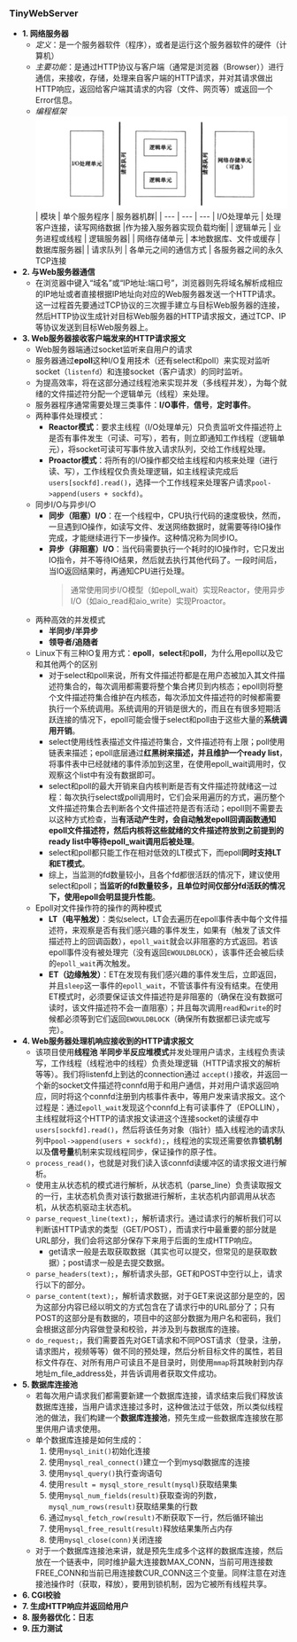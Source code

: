   ### TinyWebServer
  * **1. 网络服务器**
    * *定义*：是一个服务器软件（程序），或者是运行这个服务器软件的硬件（计算机）
    * *主要功能*：是通过HTTP协议与客户端（通常是浏览器（Browser））进行通信，来接收，存储，处理来自客户端的HTTP请求，并对其请求做出HTTP响应，返回给客户端其请求的内容（文件、网页等）或返回一个Error信息。
    * *编程框架*
      ![图片alt](./picture/服务器基本框架.png "图片title")
      | 模块 | 单个服务程序 | 服务器机群|
      | --- | --- | --- |
        I/O处理单元 | 处理客户连接，读写网络数据 |作为接入服务器实现负载均衡|
      | 逻辑单元    | 业务进程或线程           | 逻辑服务器|
      | 网络存储单元 | 本地数据库、文件或缓存  |数据库服务器|
      | 请求队列    | 各单元之间的通信方式      | 各服务器之间的永久TCP连接
  * **2. 与Web服务器通信**
    * 在浏览器中键入“域名”或“IP地址:端口号”，浏览器则先将域名解析成相应的IP地址或者直接根据IP地址向对应的Web服务器发送一个HTTP请求。这一过程首先要通过TCP协议的三次握手建立与目标Web服务器的连接，然后HTTP协议生成针对目标Web服务器的HTTP请求报文，通过TCP、IP等协议发送到目标Web服务器上。
  * **3. Web服务器接收客户端发来的HTTP请求报文**
    * Web服务器端通过socket监听来自用户的请求
    * 服务器通过**epoll**这种I/O复用技术（还有select和poll）来实现对监听socket（`listenfd`）和连接socket（客户请求）的同时监听。
    * 为提高效率，将在这部分通过线程池来实现并发（多线程并发），为每个就绪的文件描述符分配一个逻辑单元（线程）来处理。
    * 服务器程序通常需要处理三类事件：**I/O事件**，**信号**，**定时事件**。
    * 两种事件处理模式：
        * **Reactor模式**：要求主线程（I/O处理单元）只负责监听文件描述符上是否有事件发生（可读、可写），若有，则立即通知工作线程（逻辑单元），将socket可读可写事件放入请求队列，交给工作线程处理。
        * **Proactor模式**：将所有的I/O操作都交给主线程和内核来处理（进行读、写），工作线程仅负责处理逻辑，如主线程读完成后`users[sockfd].read()`，选择一个工作线程来处理客户请求`pool->append(users + sockfd)`。
    * 同步I/O与异步I/O
      * **同步（阻塞）I/O**：在一个线程中，CPU执行代码的速度极快，然而，一旦遇到IO操作，如读写文件、发送网络数据时，就需要等待IO操作完成，才能继续进行下一步操作。这种情况称为同步IO。
      * **异步（非阻塞）I/O**：当代码需要执行一个耗时的IO操作时，它只发出IO指令，并不等待IO结果，然后就去执行其他代码了。一段时间后，当IO返回结果时，再通知CPU进行处理。
        >通常使用同步I/O模型（如epoll_wait）实现Reactor，使用异步I/O（如aio_read和aio_write）实现Proactor。
    * 两种高效的并发模式
      * **半同步/半异步**
      * **领导者/追随者** 
    * Linux下有三种IO复用方式：**epoll**，**select**和**poll**，为什么用epoll以及它和其他两个的区别
      * 对于select和poll来说，所有文件描述符都是在用户态被加入其文件描述符集合的，每次调用都需要将整个集合拷贝到内核态；epoll则将整个文件描述符集合维护在内核态，每次添加文件描述符的时候都需要执行一个系统调用。系统调用的开销是很大的，而且在有很多短期活跃连接的情况下，epoll可能会慢于select和poll由于这些大量的**系统调用开销**。
      * select使用线性表描述文件描述符集合，文件描述符有上限；poll使用链表来描述；epoll底层通过**红黑树来描述，并且维护一个ready list**，将事件表中已经就绪的事件添加到这里，在使用epoll_wait调用时，仅观察这个list中有没有数据即可。
      * select和poll的最大开销来自内核判断是否有文件描述符就绪这一过程：每次执行select或poll调用时，它们会采用遍历的方式，遍历整个文件描述符集合去判断各个文件描述符是否有活动；epoll则不需要去以这种方式检查，当**有活动产生时，会自动触发epoll回调函数通知epoll文件描述符，然后内核将这些就绪的文件描述符放到之前提到的ready list中等待epoll_wait调用后被处理**。
      * select和poll都只能工作在相对低效的LT模式下，而epoll**同时支持LT和ET模式**。
      * 综上，当监测的fd数量较小，且各个fd都很活跃的情况下，建议使用select和poll；**当监听的fd数量较多，且单位时间仅部分fd活跃的情况下，使用epoll会明显提升性能**。
    * Epoll对文件操作符的操作的两种模式
      *  **LT（电平触发）**：类似select，LT会去遍历在epoll事件表中每个文件描述符，来观察是否有我们感兴趣的事件发生，如果有（触发了该文件描述符上的回调函数），`epoll_wait`就会以非阻塞的方式返回。若该epoll事件没有被处理完（没有返回`EWOULDBLOCK`），该事件还会被后续的`epoll_wait`再次触发。
      *  **ET（边缘触发）**：ET在发现有我们感兴趣的事件发生后，立即返回，并且`sleep`这一事件的`epoll_wait`，不管该事件有没有结束。在使用ET模式时，必须要保证该文件描述符是非阻塞的（确保在没有数据可读时，该文件描述符不会一直阻塞）；并且每次调用`read`和`write`的时候都必须等到它们返回`EWOULDBLOCK`（确保所有数据都已读完或写完）。
* **4. Web服务器处理机响应接收到的HTTP请求报文**
  * 该项目使用**线程池 半同步半反应堆模式**并发处理用户请求，主线程负责读写，工作线程（线程池中的线程）负责处理逻辑（HTTP请求报文的解析等等）。我们将listenfd上到达的connection通过 `accept()`接收，并返回一个新的socket文件描述符connfd用于和用户通信，并对用户请求返回响应，同时将这个connfd注册到内核事件表中，等用户发来请求报文。这个过程是：通过`epoll_wait`发现这个connfd上有可读事件了（EPOLLIN），主线程就将这个HTTP的请求报文读进这个连接socket的读缓存中`users[sockfd].read()`，然后将该任务对象（指针）插入线程池的请求队列中`pool->append(users + sockfd);`，线程池的实现还需要依靠**锁机制**以及**信号量**机制来实现线程同步，保证操作的原子性。
  * `process_read()`，也就是对我们读入该connfd读缓冲区的请求报文进行解析。
  * 使用主从状态机的模式进行解析，从状态机（parse_line）负责读取报文的一行，主状态机负责对该行数据进行解析，主状态机内部调用从状态机，从状态机驱动主状态机。
  * `parse_request_line(text);`，解析请求行。通过请求行的解析我们可以判断该HTTP请求的类型（GET/POST），而请求行中最重要的部分就是URL部分，我们会将这部分保存下来用于后面的生成HTTP响应。
    * get请求一般是去取获取数据（其实也可以提交，但常见的是获取数据）；post请求一般是去提交数据。 
  * `parse_headers(text);`，解析请求头部，GET和POST中空行以上，请求行以下的部分。
  * `parse_content(text);`，解析请求数据，对于GET来说这部分是空的，因为这部分内容已经以明文的方式包含在了请求行中的URL部分了；只有POST的这部分是有数据的，项目中的这部分数据为用户名和密码，我们会根据这部分内容做登录和校验，并涉及到与数据库的连接。
  * `do_request;`，我们需要首先对GET请求和不同POST请求（登录，注册，请求图片，视频等等）做不同的预处理，然后分析目标文件的属性，若目标文件存在、对所有用户可读且不是目录时，则使用`mmap`将其映射到内存地址m_file_address处，并告诉调用者获取文件成功。
* **5. 数据库连接池**
  * 若每次用户请求我们都需要新建一个数据库连接，请求结束后我们释放该数据库连接，当用户请求连接过多时，这种做法过于低效，所以类似线程池的做法，我们构建一个**数据库连接池**，预先生成一些数据库连接放在那里供用户请求使用。 
  * 单个数据库连接是如何生成的：
     1. 使用`mysql_init()`初始化连接
     2. 使用`mysql_real_connect()`建立一个到mysql数据库的连接
     3. 使用`mysql_query()`执行查询语句
     4. 使用`result = mysql_store_result(mysql)`获取结果集
     5. 使用`mysql_num_fields(result)`获取查询的列数，`mysql_num_rows(result)`获取结果集的行数
     6. 通过`mysql_fetch_row(result)`不断获取下一行，然后循环输出
     7. 使用`mysql_free_result(result)`释放结果集所占内存
     8. 使用`mysql_close(conn)`关闭连接
   * 对于一个数据库连接池来讲，就是预先生成多个这样的数据库连接，然后放在一个链表中，同时维护最大连接数MAX_CONN，当前可用连接数FREE_CONN和当前已用连接数CUR_CONN这三个变量。同样注意在对连接池操作时（获取，释放），要用到锁机制，因为它被所有线程共享。
 * **6. CGI校验**
 * **7. 生成HTTP响应并返回给用户**
 * **8. 服务器优化：日志**
 * **9. 压力测试**
